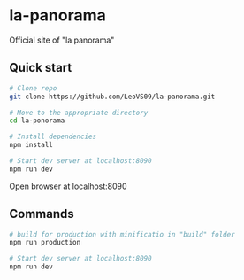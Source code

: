 # la-panorama
Official site of "la panorama"

## Quick start
``` bash
# Clone repo
git clone https://github.com/LeoVS09/la-panorama.git

# Move to the appropriate directory
cd la-ponorama

# Install dependencies
npm install

# Start dev server at localhost:8090
npm run dev
```
Open browser at localhost:8090

## Commands
``` bash
# build for production with minificatio in "build" folder
npm run production

# Start dev server at localhost:8090
npm run dev
```
